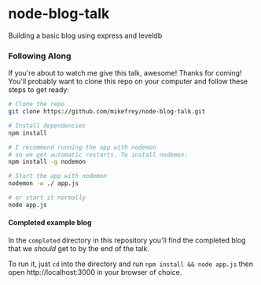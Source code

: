 node-blog-talk
==============

Building a basic blog using express and leveldb

### Following Along

If you're about to watch me give this talk, awesome! Thanks for coming! You'll probably want to clone this repo on your computer and follow these steps to get ready:

```bash
# Clone the repo
git clone https://github.com/mikefrey/node-blog-talk.git

# Install dependencies
npm install

# I recommend running the app with nodemon
# so we get automatic restarts. To install nodemon:
npm install -g nodemon

# Start the app with nodemon
nodemon -w ./ app.js

# or start it normally
node app.js
```


#### Completed example blog

In the `completed` directory in this repository you'll find the completed blog that we *should* get to by the end of the talk.

To run it, just `cd` into the directory and run `npm install && node app.js` then open http://localhost:3000 in your browser of choice.





